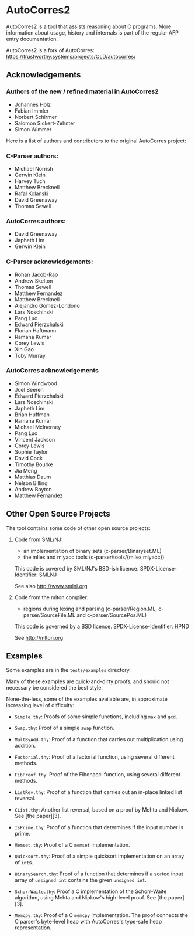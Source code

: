<!--
     Copyright 2020, Data61, CSIRO (ABN 41 687 119 230)
     Copyright (c) 2024 Apple Inc. All rights reserved.
     SPDX-License-Identifier: CC-BY-SA-4.0
-->

# AutoCorres2

AutoCorres2 is a tool that assists reasoning about C programs.
More information about usage, history and internals is part of the regular 
AFP entry documentation.

AutoCorres2 is a fork of AutoCorres:
  https://trustworthy.systems/projects/OLD/autocorres/

## Acknowledgements

### Authors of the new / refined material in AutoCorres2

* Johannes Hölz
* Fabian Immler
* Norbert Schirmer
* Salomon Sickert-Zehnter
* Simon Wimmer
 
Here is a list of authors and contributors to the original AutoCorres project:

### C-Parser authors:

* Michael Norrish
* Gerwin Klein
* Harvey Tuch
* Matthew Brecknell
* Rafal Kolanski
* David Greenaway
* Thomas Sewell

### AutoCorres authors:

* David Greenaway
* Japheth Lim
* Gerwin Klein

### C-Parser acknowledgements:

* Rohan Jacob-Rao
* Andrew Skelton
* Thomas Sewell
* Matthew Fernandez
* Matthew Brecknell
* Alejandro Gomez-Londono
* Lars Noschinski
* Pang Luo
* Edward Pierzchalski
* Florian Haftmann
* Ramana Kumar
* Corey Lewis
* Xin Gao
* Toby Murray

### AutoCorres acknowledgements

* Simon Windwood
* Joel Beeren
* Edward Pierzchalski
* Lars Noschinski
* Japheth Lim
* Brian Huffman
* Ramana Kumar
* Michael McInerney
* Pang Luo
* Vincent Jackson
* Corey Lewis
* Sophie Taylor
* David Cock
* Timothy Bourke
* Jia Meng
* Matthias Daum
* Nelson Billing
* Andrew Boyton
* Matthew Fernandez

## Other Open Source Projects

The tool contains some code of other open source projects:

1. Code from SML/NJ:
   - an implementation of binary sets (c-parser/Binaryset.ML)
   - the mllex and mlyacc tools (c-parser/tools/{mllex,mlyacc})

   This code is covered by SML/NJ's BSD-ish licence.
   SPDX-License-Identifier: SMLNJ

   See also http://www.smlnj.org

2. Code from the mlton compiler:
   - regions during lexing and parsing (c-parser/Region.ML, c-parser/SourceFile.ML and
     c-parser/SourcePos.ML)

   This code is governed by a BSD licence.
   SPDX-License-Identifier: HPND

   See http://mlton.org


## Examples

Some examples are in the `tests/examples` directory.

Many of these examples are quick-and-dirty proofs, and should not
necessary be considered the best style.

None-the-less, some of the examples available are, in approximate
increasing level of difficulty:

  * `Simple.thy`: Proofs of some simple functions, including
    `max` and `gcd`.

  * `Swap.thy`: Proof of a simple `swap` function.

  * `MultByAdd.thy`: Proof of a function that carries out
    multiplication using addition.

  * `Factorial.thy`: Proof of a factorial function, using
    several different methods.

  * `FibProof.thy`: Proof of the Fibonacci function, using
    several different methods.

  * `ListRev.thy`: Proof of a function that carries out an
    in-place linked list reversal.

  * `CList.thy`: Another list reversal, based on a proof by
    Mehta and Nipkow. See [the paper][3].

  * `IsPrime.thy`: Proof of a function that determines if
    the input number is prime.

  * `Memset.thy`: Proof of a C `memset` implementation.

  * `Quicksort.thy`: Proof of a simple quicksort
    implementation on an array of `int`s.

  * `BinarySearch.thy`: Proof of a function that determines
    if a sorted input array of `unsigned int` contains the
    given `unsigned int`.

  * `SchorrWaite.thy`: Proof a C implementation of the
    Schorr-Waite algorithm, using Mehta and Nipkow's
    high-level proof. See [the paper][3].

  * `Memcpy.thy`: Proof of a C `memcpy` implementation.
    The proof connects the C parser's byte-level heap
    with AutoCorres's type-safe heap representation.

